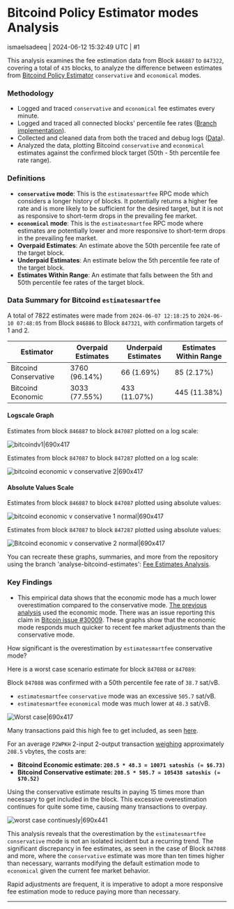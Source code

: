 # Bitcoind Policy Estimator modes Analysis

ismaelsadeeq | 2024-06-12 15:32:49 UTC | #1

This analysis examines the fee estimation data from Block `846887` to `847322`, covering a total of `435` blocks, to analyze the difference between estimates from [Bitcoind Policy Estimator](https://johnnewbery.com/an-intro-to-bitcoin-core-fee-estimation/) `conservative` and `economical` modes.

### Methodology

- Logged and traced `conservative` and `economical` fee estimates every minute.
- Logged and traced all connected blocks' percentile fee rates ([Branch implementation](https://github.com/ismaelsadeeq/bitcoin/tree/new-fee-estimator-data)).
- Collected and cleaned data from both the traced and debug logs ([Data](https://gist.github.com/ismaelsadeeq/6a6531e9b96bfeed20178e353b187332)).
- Analyzed the data, plotting Bitcoind `conservative` and `economical` estimates against the confirmed block target (50th - 5th percentile fee rate range).

### Definitions

- **`conservative` mode**: This is the `estimatesmartfee` RPC mode which considers a longer history of blocks. It potentially returns a higher fee rate and is more likely to be sufficient for the desired target, but it is not as responsive to short-term drops in the prevailing fee market.
- **`economical` mode**: This is the `estimatesmartfee` RPC mode where estimates are potentially lower and more responsive to short-term drops in the prevailing fee market.
- **Overpaid Estimates**: An estimate above the 50th percentile fee rate of the target block.
- **Underpaid Estimates**: An estimate below the 5th percentile fee rate of the target block.
- **Estimates Within Range**: An estimate that falls between the 5th and 50th percentile fee rates of the target block.

### Data Summary for Bitcoind `estimatesmartfee`

A total of 7822 estimates were made from `2024-06-07 12:18:25` to `2024-06-10 07:48:05` from Block `846886` to Block `847321`, with confirmation targets of 1 and 2.

| Estimator                 | Overpaid Estimates | Underpaid Estimates | Estimates Within Range |
|---------------------------|--------------------|---------------------|------------------------|
| Bitcoind Conservative     | 3760 (96.14%)      | 66 (1.69%)          | 85 (2.17%)             |
| Bitcoind Economic         | 3033 (77.55%)      | 433 (11.07%)        | 445 (11.38%)           |

#### Logscale Graph

Estimates from block `846887` to block `847087` plotted on a log scale:

![bitcoindv1|690x417](upload://f7KSWpqX7gsxAw1F9VoSmhuzpXS.png)



Estimates from block `847087` to block `847287` plotted on a log scale:

![bitcoind economic v conservative 2|690x417](upload://3AmbdfWEWi661cvC2VLqrMsWfU8.png)


#### Absolute Values Scale

Estimates from block `846887` to block `847087` plotted using absolute values:

![bitcoind economic v conservative 1 normal|690x417](upload://tUYk60hBSzbdIsjQwvBoMgskP7F.png)


Estimates from block `847087` to block `847287` plotted using absolute values:

![Bitcoind economic v conservative 2 normal|690x417](upload://oEfgBdp7P3AvLuACUAjAtQvn7jc.png)


You can recreate these graphs, summaries, and more from the repository using the branch 'analyse-bitcoind-estimates': [Fee Estimates Analysis](https://github.com/ismaelsadeeq/fee-estimates-analysis/tree/analyse-bitcoind-estimates).

### Key Findings

- This empirical data shows that the economic mode has a much lower overestimation compared to the conservative mode. [The previous analysis](https://delvingbitcoin.org/t/mempool-based-fee-estimation-on-bitcoin-core/703) used the economic mode. There was an issue reporting this claim in [Bitcoin issue #30009](https://github.com/bitcoin/bitcoin/issues/30009). These graphs show that the economic mode responds much quicker to recent fee market adjustments than the conservative mode.

How significant is the overestimation by `estimatesmartfee` conservative mode?

Here is a worst case scenario estimate for block `847088` or `847089`:

Block `847088` was confirmed with a 50th percentile fee rate of `38.7` sat/vB. 

- `estimatesmartfee` `conservative` mode was an excessive `505.7` sat/vB. 
- `estimatesmartfee` `economical` mode was much lower at `48.3` sat/vB.

![Worst case|690x417](upload://fTqWmGqI5P0eGA4bF6E0RyhS5re.png)


Many transactions paid this high fee to get included, as seen [here](https://mempool.space/block/0000000000000000000074877b16a3ca2a512114f731fc76e226ec77dcfc38db).
 
For an average `P2WPKH` 2-input 2-output transaction [weighing](https://bitcoinops.org/en/tools/calc-size/) approximately `208.5` vbytes, the costs are:

- **Bitcoind Economic estimate: `208.5 * 48.3 = 10071 satoshis (≃ $6.73)`**
- **Bitcoind Conservative estimate: `208.5 * 505.7 = 105438 satoshis (≃ $70.52)`**

Using the conservative estimate results in paying 15 times more than necessary to get included in the block. This excessive overestimation continues for quite some time, causing many transactions to overpay.

![worst case continuesly|690x441](upload://2mqCJOBBg7f1pesxWFd2EKUlUPj.png)

This analysis reveals that the overestimation by the `estimatesmartfee` `conservative` mode is not an isolated incident but a recurring trend. The significant discrepancy in fee estimates, as seen in the case of Block `847088` and more, where the `conservative` estimate was more than ten times higher than necessary, warrants modifying the default estimation mode to `economical` given the current fee market behavior.

Rapid adjustments are frequent, it is imperative to adopt a more responsive fee estimation mode to reduce paying more than necessary.

-------------------------

